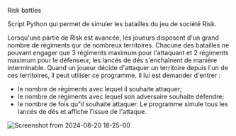 Risk battles

Script Python qui permet de simuler les batailles du jeu de société Risk.

Lorsqu'une partie de Risk est avancée, les joueurs disposent d'un grand nombre de régiments qur de nombreux territoires. Chacune des batailles ne pouvant engager que 3 régiments maximum pour l'attaquant et 2 régiments maximum pour le défenseur, les lancés de dés s'enchaînent de manière interminable.
Quand un joueur décide d'attaquer un territoire depuis l'un de ces territoires, il peut utiliser ce programme.
Il lui est demander d'entrer :
  - le nombre de régiments avec lequel il souhaite attaquer;
  - le nombre de régiments avec lequel son adversaire souhaite défendre;
  - le nombre de fois qu"il souhaite attaquer.
Le programme simule tous les lancés de dés et affiche l'issue de l'attaque.

![Screenshot from 2024-08-20 18-25-00](https://github.com/user-attachments/assets/d85f7b0a-5af6-49f7-a291-8cf592f56c08)
